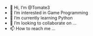 - 👋 Hi, I’m @Tomate3
- 👀 I’m interested in Game Programming
- 🌱 I’m currently learning Python
- 💞️ I’m looking to collaborate on ...
- 📫 How to reach me ...

<!---
Tomate3/Tomate3 is a ✨ special ✨ repository because its `README.md` (this file) appears on your GitHub profile.
You can click the Preview link to take a look at your changes.
--->
